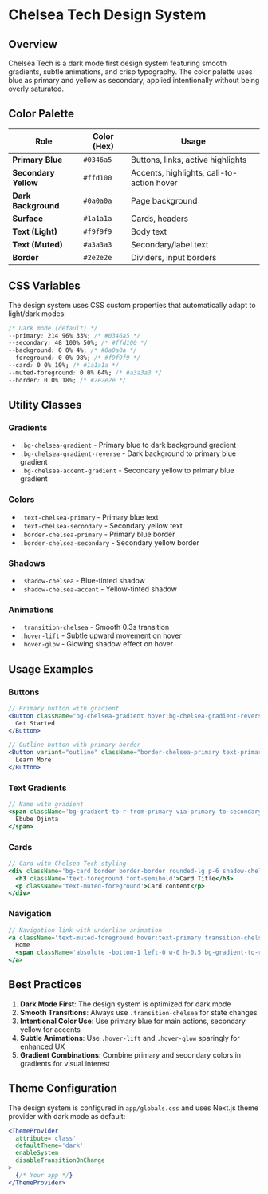 # Chelsea Tech Design System

## Overview

Chelsea Tech is a dark mode first design system featuring smooth gradients, subtle animations, and crisp typography. The color palette uses blue as primary and yellow as secondary, applied intentionally without being overly saturated.

## Color Palette

| Role                 | Color (Hex) | Usage                                     |
| -------------------- | ----------- | ----------------------------------------- |
| **Primary Blue**     | `#0346a5`   | Buttons, links, active highlights         |
| **Secondary Yellow** | `#ffd100`   | Accents, highlights, call-to-action hover |
| **Dark Background**  | `#0a0a0a`   | Page background                           |
| **Surface**          | `#1a1a1a`   | Cards, headers                            |
| **Text (Light)**     | `#f9f9f9`   | Body text                                 |
| **Text (Muted)**     | `#a3a3a3`   | Secondary/label text                      |
| **Border**           | `#2e2e2e`   | Dividers, input borders                   |

## CSS Variables

The design system uses CSS custom properties that automatically adapt to light/dark modes:

```css
/* Dark mode (default) */
--primary: 214 96% 33%; /* #0346a5 */
--secondary: 48 100% 50%; /* #ffd100 */
--background: 0 0% 4%; /* #0a0a0a */
--foreground: 0 0% 98%; /* #f9f9f9 */
--card: 0 0% 10%; /* #1a1a1a */
--muted-foreground: 0 0% 64%; /* #a3a3a3 */
--border: 0 0% 18%; /* #2e2e2e */
```

## Utility Classes

### Gradients

- `.bg-chelsea-gradient` - Primary blue to dark background gradient
- `.bg-chelsea-gradient-reverse` - Dark background to primary blue gradient
- `.bg-chelsea-accent-gradient` - Secondary yellow to primary blue gradient

### Colors

- `.text-chelsea-primary` - Primary blue text
- `.text-chelsea-secondary` - Secondary yellow text
- `.border-chelsea-primary` - Primary blue border
- `.border-chelsea-secondary` - Secondary yellow border

### Shadows

- `.shadow-chelsea` - Blue-tinted shadow
- `.shadow-chelsea-accent` - Yellow-tinted shadow

### Animations

- `.transition-chelsea` - Smooth 0.3s transition
- `.hover-lift` - Subtle upward movement on hover
- `.hover-glow` - Glowing shadow effect on hover

## Usage Examples

### Buttons

```jsx
// Primary button with gradient
<Button className="bg-chelsea-gradient hover:bg-chelsea-gradient-reverse transition-chelsea hover-lift hover-glow">
  Get Started
</Button>

// Outline button with primary border
<Button variant="outline" className="border-chelsea-primary text-primary hover:bg-primary hover:text-primary-foreground transition-chelsea">
  Learn More
</Button>
```

### Text Gradients

```jsx
// Name with gradient
<span className='bg-gradient-to-r from-primary via-primary to-secondary bg-clip-text text-transparent'>
  Ebube Ojinta
</span>
```

### Cards

```jsx
// Card with Chelsea Tech styling
<div className='bg-card border border-border rounded-lg p-6 shadow-chelsea hover:shadow-chelsea-accent transition-chelsea hover-lift'>
  <h3 className='text-foreground font-semibold'>Card Title</h3>
  <p className='text-muted-foreground'>Card content</p>
</div>
```

### Navigation

```jsx
// Navigation link with underline animation
<a className='text-muted-foreground hover:text-primary transition-chelsea relative group'>
  Home
  <span className='absolute -bottom-1 left-0 w-0 h-0.5 bg-gradient-to-r from-primary to-secondary transition-all duration-300 group-hover:w-full'></span>
</a>
```

## Best Practices

1. **Dark Mode First**: The design system is optimized for dark mode
2. **Smooth Transitions**: Always use `.transition-chelsea` for state changes
3. **Intentional Color Use**: Use primary blue for main actions, secondary yellow for accents
4. **Subtle Animations**: Use `.hover-lift` and `.hover-glow` sparingly for enhanced UX
5. **Gradient Combinations**: Combine primary and secondary colors in gradients for visual interest

## Theme Configuration

The design system is configured in `app/globals.css` and uses Next.js theme provider with dark mode as default:

```jsx
<ThemeProvider
  attribute='class'
  defaultTheme='dark'
  enableSystem
  disableTransitionOnChange
>
  {/* Your app */}
</ThemeProvider>
```
